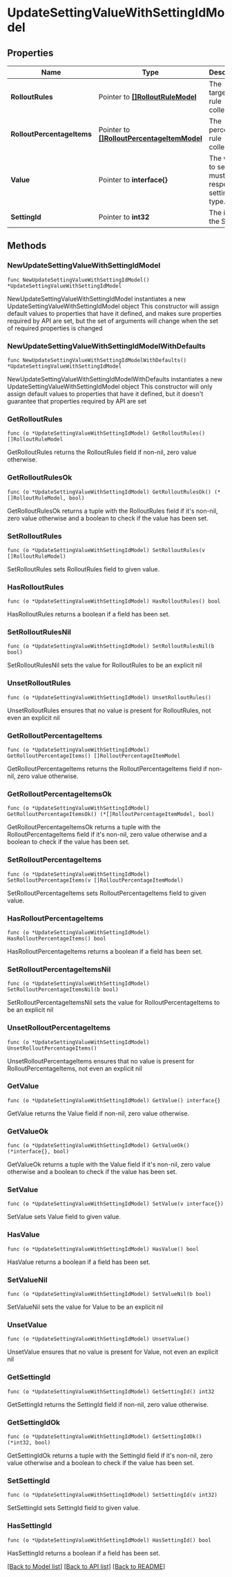 # UpdateSettingValueWithSettingIdModel

## Properties

Name | Type | Description | Notes
------------ | ------------- | ------------- | -------------
**RolloutRules** | Pointer to [**[]RolloutRuleModel**](RolloutRuleModel.md) | The targeting rule collection. | [optional] 
**RolloutPercentageItems** | Pointer to [**[]RolloutPercentageItemModel**](RolloutPercentageItemModel.md) | The percentage rule collection. | [optional] 
**Value** | Pointer to **interface{}** | The value to serve. It must respect the setting type. | [optional] 
**SettingId** | Pointer to **int32** | The id of the Setting. | [optional] 

## Methods

### NewUpdateSettingValueWithSettingIdModel

`func NewUpdateSettingValueWithSettingIdModel() *UpdateSettingValueWithSettingIdModel`

NewUpdateSettingValueWithSettingIdModel instantiates a new UpdateSettingValueWithSettingIdModel object
This constructor will assign default values to properties that have it defined,
and makes sure properties required by API are set, but the set of arguments
will change when the set of required properties is changed

### NewUpdateSettingValueWithSettingIdModelWithDefaults

`func NewUpdateSettingValueWithSettingIdModelWithDefaults() *UpdateSettingValueWithSettingIdModel`

NewUpdateSettingValueWithSettingIdModelWithDefaults instantiates a new UpdateSettingValueWithSettingIdModel object
This constructor will only assign default values to properties that have it defined,
but it doesn't guarantee that properties required by API are set

### GetRolloutRules

`func (o *UpdateSettingValueWithSettingIdModel) GetRolloutRules() []RolloutRuleModel`

GetRolloutRules returns the RolloutRules field if non-nil, zero value otherwise.

### GetRolloutRulesOk

`func (o *UpdateSettingValueWithSettingIdModel) GetRolloutRulesOk() (*[]RolloutRuleModel, bool)`

GetRolloutRulesOk returns a tuple with the RolloutRules field if it's non-nil, zero value otherwise
and a boolean to check if the value has been set.

### SetRolloutRules

`func (o *UpdateSettingValueWithSettingIdModel) SetRolloutRules(v []RolloutRuleModel)`

SetRolloutRules sets RolloutRules field to given value.

### HasRolloutRules

`func (o *UpdateSettingValueWithSettingIdModel) HasRolloutRules() bool`

HasRolloutRules returns a boolean if a field has been set.

### SetRolloutRulesNil

`func (o *UpdateSettingValueWithSettingIdModel) SetRolloutRulesNil(b bool)`

 SetRolloutRulesNil sets the value for RolloutRules to be an explicit nil

### UnsetRolloutRules
`func (o *UpdateSettingValueWithSettingIdModel) UnsetRolloutRules()`

UnsetRolloutRules ensures that no value is present for RolloutRules, not even an explicit nil
### GetRolloutPercentageItems

`func (o *UpdateSettingValueWithSettingIdModel) GetRolloutPercentageItems() []RolloutPercentageItemModel`

GetRolloutPercentageItems returns the RolloutPercentageItems field if non-nil, zero value otherwise.

### GetRolloutPercentageItemsOk

`func (o *UpdateSettingValueWithSettingIdModel) GetRolloutPercentageItemsOk() (*[]RolloutPercentageItemModel, bool)`

GetRolloutPercentageItemsOk returns a tuple with the RolloutPercentageItems field if it's non-nil, zero value otherwise
and a boolean to check if the value has been set.

### SetRolloutPercentageItems

`func (o *UpdateSettingValueWithSettingIdModel) SetRolloutPercentageItems(v []RolloutPercentageItemModel)`

SetRolloutPercentageItems sets RolloutPercentageItems field to given value.

### HasRolloutPercentageItems

`func (o *UpdateSettingValueWithSettingIdModel) HasRolloutPercentageItems() bool`

HasRolloutPercentageItems returns a boolean if a field has been set.

### SetRolloutPercentageItemsNil

`func (o *UpdateSettingValueWithSettingIdModel) SetRolloutPercentageItemsNil(b bool)`

 SetRolloutPercentageItemsNil sets the value for RolloutPercentageItems to be an explicit nil

### UnsetRolloutPercentageItems
`func (o *UpdateSettingValueWithSettingIdModel) UnsetRolloutPercentageItems()`

UnsetRolloutPercentageItems ensures that no value is present for RolloutPercentageItems, not even an explicit nil
### GetValue

`func (o *UpdateSettingValueWithSettingIdModel) GetValue() interface{}`

GetValue returns the Value field if non-nil, zero value otherwise.

### GetValueOk

`func (o *UpdateSettingValueWithSettingIdModel) GetValueOk() (*interface{}, bool)`

GetValueOk returns a tuple with the Value field if it's non-nil, zero value otherwise
and a boolean to check if the value has been set.

### SetValue

`func (o *UpdateSettingValueWithSettingIdModel) SetValue(v interface{})`

SetValue sets Value field to given value.

### HasValue

`func (o *UpdateSettingValueWithSettingIdModel) HasValue() bool`

HasValue returns a boolean if a field has been set.

### SetValueNil

`func (o *UpdateSettingValueWithSettingIdModel) SetValueNil(b bool)`

 SetValueNil sets the value for Value to be an explicit nil

### UnsetValue
`func (o *UpdateSettingValueWithSettingIdModel) UnsetValue()`

UnsetValue ensures that no value is present for Value, not even an explicit nil
### GetSettingId

`func (o *UpdateSettingValueWithSettingIdModel) GetSettingId() int32`

GetSettingId returns the SettingId field if non-nil, zero value otherwise.

### GetSettingIdOk

`func (o *UpdateSettingValueWithSettingIdModel) GetSettingIdOk() (*int32, bool)`

GetSettingIdOk returns a tuple with the SettingId field if it's non-nil, zero value otherwise
and a boolean to check if the value has been set.

### SetSettingId

`func (o *UpdateSettingValueWithSettingIdModel) SetSettingId(v int32)`

SetSettingId sets SettingId field to given value.

### HasSettingId

`func (o *UpdateSettingValueWithSettingIdModel) HasSettingId() bool`

HasSettingId returns a boolean if a field has been set.


[[Back to Model list]](../README.md#documentation-for-models) [[Back to API list]](../README.md#documentation-for-api-endpoints) [[Back to README]](../README.md)


